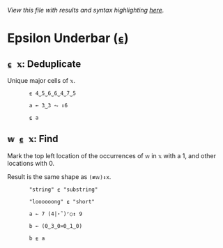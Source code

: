 *View this file with results and syntax highlighting [here](https://mlochbaum.github.io/BQN/help/deduplicate_find.html).*

# Epsilon Underbar (`⍷`)
    
## `⍷ 𝕩`: Deduplicate
    
Unique major cells of `𝕩`.
    
           ⍷ 4‿5‿6‿6‿4‿7‿5

           a ← 3‿3 ⥊ ↕6

           ⍷ a

    
    
## `𝕨 ⍷ 𝕩`: Find
    
Mark the top left location of the occurrences of `𝕨` in `𝕩` with a 1, and other locations with 0.
    
Result is the same shape as `(≢𝕨)↕x`.
    
           "string" ⍷ "substring"

           "loooooong" ⍷ "short"

           a ← 7 (4|⋆˜)⌜○↕ 9

           b ← (0‿3‿0≍0‿1‿0)

           b ⍷ a

    
